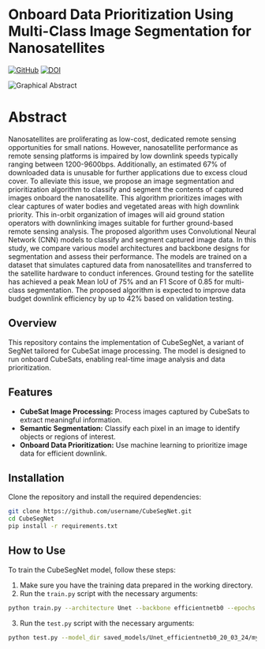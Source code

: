 # Onboard Data Prioritization Using Multi-Class Image Segmentation for Nanosatellites
[![GitHub](https://img.shields.io/github/license/keenanch8ar/CubeSegNet)](https://github.com/keenanch8ar/CubeSegNet/blob/main/LICENSE) [![DOI](https://img.shields.io/badge/DOI-10.3390/rs16101729-blue)](https://doi.org/10.3390/rs16101729)

![Graphical Abstract](https://i.imgur.com/DJVgCoK.png)

# Abstract

Nanosatellites are proliferating as low-cost, dedicated remote sensing opportunities for small nations. However, nanosatellite performance as remote sensing platforms is impaired by low downlink speeds typically ranging between 1200-9600bps. Additionally, an estimated 67\% of downloaded data is unusable for further applications due to excess cloud cover. To alleviate this issue, we propose an image segmentation and prioritization algorithm to classify and segment the contents of captured images onboard the nanosatellite. This algorithm prioritizes images with clear captures of water bodies and vegetated areas with high downlink priority. This in-orbit organization of images will aid ground station operators with downlinking images suitable for further ground-based remote sensing analysis. The proposed algorithm uses Convolutional Neural Network (CNN) models to classify and segment captured image data. In this study, we compare various model architectures and backbone designs for segmentation and assess their performance. The models are trained on a dataset that simulates captured data from nanosatellites and transferred to the satellite hardware to conduct inferences. Ground testing for the satellite has achieved a peak Mean IoU of 75\%  and an F1 Score of 0.85 for multi-class segmentation. The proposed algorithm is expected to improve data budget downlink efficiency by up to 42\% based on validation testing.

## Overview

This repository contains the implementation of CubeSegNet, a variant of SegNet tailored for CubeSat image processing. The model is designed to run onboard CubeSats, enabling real-time image analysis and data prioritization.

## Features

- **CubeSat Image Processing:** Process images captured by CubeSats to extract meaningful information.
- **Semantic Segmentation:** Classify each pixel in an image to identify objects or regions of interest.
- **Onboard Data Prioritization:** Use machine learning to prioritize image data for efficient downlink.

## Installation

Clone the repository and install the required dependencies:

```bash
git clone https://github.com/username/CubeSegNet.git
cd CubeSegNet
pip install -r requirements.txt
```
## How to Use

To train the CubeSegNet model, follow these steps:

1. Make sure you have the training data prepared in the working directory.
2. Run the `train.py` script with the necessary arguments:

 ```bash
python train.py --architecture Unet --backbone efficientnetb0 --epochs 30
```
3. Run the `test.py` script with the necessary arguments:

 ```bash
python test.py --model_dir saved_models/Unet_efficientnetb0_20_03_24/my_seg_model
```
